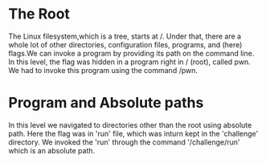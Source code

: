 # The Root
The Linux filesystem,which is a tree, starts at /. Under that, there are a whole lot of other directories, configuration files, programs, and (here) flags.We can invoke a program by providing its path on the command line. In this level, the flag was hidden in a program right in / (root), called pwn. We had to invoke this program using the command /pwn. 

# Program and Absolute paths
In this level we navigated to directories other than the root using absolute path. Here the flag was in 'run' file, which was inturn kept in the 'challenge' directory. 
We invoked the 'run' through the command '/challenge/run' which is an absolute path.
